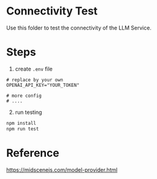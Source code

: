 # Connectivity Test

Use this folder to test the connectivity of the LLM Service.

# Steps

1. create `.env` file

```shell
# replace by your own
OPENAI_API_KEY="YOUR_TOKEN"

# more config
# ....
```

2. run testing

```bash
npm install 
npm run test
```

# Reference 

https://midscenejs.com/model-provider.html